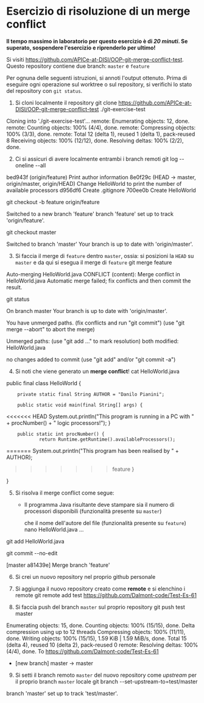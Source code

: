 # Esercizio di risoluzione di un merge conflict

**Il tempo massimo in laboratorio per questo esercizio è di _20 minuti_.
Se superato, sospendere l'esercizio e riprenderlo per ultimo!**

Si visiti https://github.com/APICe-at-DISI/OOP-git-merge-conflict-test.
Questo repository contiene due branch: `master` e `feature`

Per ognuna delle seguenti istruzioni, si annoti l'output ottenuto.
Prima di eseguire ogni operazione sul worktree o sul repository,
si verifichi lo stato del repository con `git status`.

1. Si cloni localmente il repository
git clone https://github.com/APICe-at-DISI/OOP-git-merge-conflict-test ./git-exercise-test

Cloning into './git-exercise-test'...
remote: Enumerating objects: 12, done.
remote: Counting objects: 100% (4/4), done.
remote: Compressing objects: 100% (3/3), done.
remote: Total 12 (delta 1), reused 1 (delta 1), pack-reused 8
Receiving objects: 100% (12/12), done.
Resolving deltas: 100% (2/2), done.

2. Ci si assicuri di avere localmente entrambi i branch remoti
git log --oneline --all

bed943f (origin/feature) Print author information
8e0f29c (HEAD -> master, origin/master, origin/HEAD) Change HelloWorld to print the number of available processors
d956df6 Create .gitignore
700ee0b Create HelloWorld

git checkout -b feature origin/feature

Switched to a new branch 'feature'
branch 'feature' set up to track 'origin/feature'.

git checkout master

Switched to branch 'master'
Your branch is up to date with 'origin/master'.

3. Si faccia il merge di `feature` dentro `master`, ossia: si posizioni la `HEAD` su `master` e da qui si esegua il merge di `feature`
git merge feature

Auto-merging HelloWorld.java
CONFLICT (content): Merge conflict in HelloWorld.java
Automatic merge failed; fix conflicts and then commit the result.

git status

On branch master
Your branch is up to date with 'origin/master'.

You have unmerged paths.
  (fix conflicts and run "git commit")
  (use "git merge --abort" to abort the merge)

Unmerged paths:
  (use "git add <file>..." to mark resolution)
        both modified:   HelloWorld.java

no changes added to commit (use "git add" and/or "git commit -a") 

4. Si noti che viene generato un **merge conflict**!
cat HelloWorld.java

public final class HelloWorld {

        private static final String AUTHOR = "Danilo Pianini";

        public static void main(final String[] args) {
<<<<<<< HEAD
                System.out.println("This program is running in a PC with " + procNumber() + " logic processors!");
        }

        public static int procNumber() {
                return Runtime.getRuntime().availableProcessors();
=======
                System.out.println("This program has been realised by " + AUTHOR);
>>>>>>> feature
        }

}

5. Si risolva il merge conflict come segue:

   - Il programma Java risultante deve stampare sia il numero di processori disponibili
     (funzionalità presente su `master`)

     che il nome dell'autore del file
     (funzionalità presente su `feature`)
nano HelloWorld.java ...

git add HelloWorld.java

git commit --no-edit

[master a81439e] Merge branch 'feature'

6. Si crei un nuovo repository nel proprio github personale

7. Si aggiunga il nuovo repository creato come **remote** e si elenchino i remote
git remote add test https://github.com/Dalmont-code/Test-Es-61

8. Si faccia push del branch `master` sul proprio repository
git push test master

Enumerating objects: 15, done.
Counting objects: 100% (15/15), done.
Delta compression using up to 12 threads
Compressing objects: 100% (11/11), done.
Writing objects: 100% (15/15), 1.59 KiB | 1.59 MiB/s, done.
Total 15 (delta 4), reused 10 (delta 2), pack-reused 0
remote: Resolving deltas: 100% (4/4), done.
To https://github.com/Dalmont-code/Test-Es-61
 * [new branch]      master -> master

9. Si setti il branch remoto `master` del nuovo repository come *upstream* per il proprio branch `master` locale
git branch --set-upstream-to=test/master

branch 'master' set up to track 'test/master'.